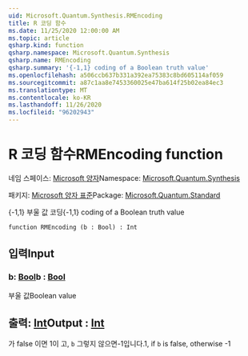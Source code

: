 ```yaml
---
uid: Microsoft.Quantum.Synthesis.RMEncoding
title: R 코딩 함수
ms.date: 11/25/2020 12:00:00 AM
ms.topic: article
qsharp.kind: function
qsharp.namespace: Microsoft.Quantum.Synthesis
qsharp.name: RMEncoding
qsharp.summary: '{-1,1} coding of a Boolean truth value'
ms.openlocfilehash: a506ccb637b331a392ea75383c8bd605114af059
ms.sourcegitcommit: a87c1aa8e7453360025e47ba614f25b02ea84ec3
ms.translationtype: MT
ms.contentlocale: ko-KR
ms.lasthandoff: 11/26/2020
ms.locfileid: "96202943"
---
```

# <a name="rmencoding-function"></a><span data-ttu-id="3bc0f-102">R 코딩 함수</span><span class="sxs-lookup"><span data-stu-id="3bc0f-102">RMEncoding function</span></span>

<span data-ttu-id="3bc0f-103">네임 스페이스: [Microsoft 양자](xref:Microsoft.Quantum.Synthesis)</span><span class="sxs-lookup"><span data-stu-id="3bc0f-103">Namespace: [Microsoft.Quantum.Synthesis](xref:Microsoft.Quantum.Synthesis)</span></span>

<span data-ttu-id="3bc0f-104">패키지: [Microsoft 양자 표준](https://nuget.org/packages/Microsoft.Quantum.Standard)</span><span class="sxs-lookup"><span data-stu-id="3bc0f-104">Package: [Microsoft.Quantum.Standard](https://nuget.org/packages/Microsoft.Quantum.Standard)</span></span>


<span data-ttu-id="3bc0f-105">{-1,1} 부울 값 코딩</span><span class="sxs-lookup"><span data-stu-id="3bc0f-105">{-1,1} coding of a Boolean truth value</span></span>

```qsharp
function RMEncoding (b : Bool) : Int
```


## <a name="input"></a><span data-ttu-id="3bc0f-106">입력</span><span class="sxs-lookup"><span data-stu-id="3bc0f-106">Input</span></span>

### <a name="b--bool"></a><span data-ttu-id="3bc0f-107">b: [Bool](xref:microsoft.quantum.lang-ref.bool)</span><span class="sxs-lookup"><span data-stu-id="3bc0f-107">b : [Bool](xref:microsoft.quantum.lang-ref.bool)</span></span>

<span data-ttu-id="3bc0f-108">부울 값</span><span class="sxs-lookup"><span data-stu-id="3bc0f-108">Boolean value</span></span>



## <a name="output--int"></a><span data-ttu-id="3bc0f-109">출력: [Int](xref:microsoft.quantum.lang-ref.int)</span><span class="sxs-lookup"><span data-stu-id="3bc0f-109">Output : [Int](xref:microsoft.quantum.lang-ref.int)</span></span>

<span data-ttu-id="3bc0f-110">가 false 이면 1이 고, `b` 그렇지 않으면-1입니다.</span><span class="sxs-lookup"><span data-stu-id="3bc0f-110">1, if `b` is false, otherwise -1</span></span>